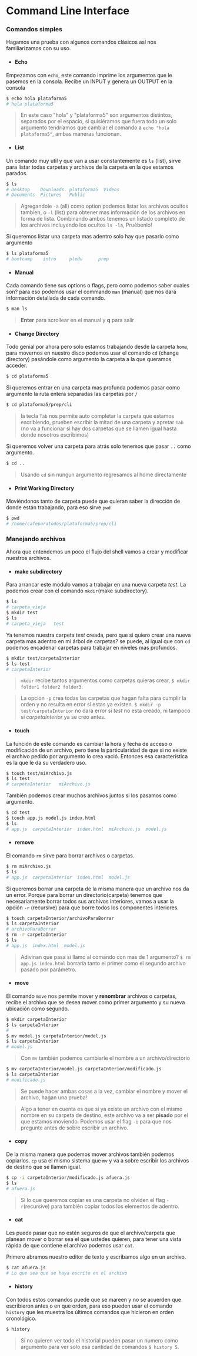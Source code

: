 # Command Line Interface

### Comandos simples

Hagamos una prueba con algunos comandos clásicos así nos familiarizamos con su uso.

* #### Echo

Empezamos con `echo`, este comando imprime los argumentos que le pasemos en la consola. Recibe un INPUT y genera un OUTPUT en la consola

``` bash
$ echo hola plataforma5
# hola plataforma5
```

> En este caso "hola" y "plataforma5" son argumentos distintos, separados por el espacio, si quisiéramos que fuera todo un solo argumento tendríamos que cambiar el comando a `echo "hola plataforma5"`, ambas maneras funcionan.

* #### List

Un comando muy util y que van a usar constantemente es `ls` (list), sirve para listar todas carpetas y archivos de la carpeta en la que estamos parados.

``` bash
$ ls
# Desktop    Downloads  plataforma5  Videos 
# Documents  Pictures   Public
```

> Agregandole `-a` (all) como option podemos listar los archivos ocultos tambien, o `-l` (list) para obtener mas información de los archivos en forma de lista. Combinando ambos tenemos un listado completo de los archivos incluyendo los ocultos `ls -la`, Pruébenlo!
 
Si queremos listar una carpeta mas adentro solo hay que pasarlo como argumento

``` bash
$ ls plataforma5
# bootcamp    intro     pledu      prep 
```

* #### Manual

Cada comando tiene sus options o flags, pero como podemos saber cuales son?
para eso podemos usar el commando `man` (manual) que nos dará información detallada de cada comando.

``` bash
$ man ls
```

> **Enter** para scrollear en el manual y **q** para salir

* #### Change Directory

Todo genial por ahora pero solo estamos trabajando desde la carpeta `home`, para movernos en nuestro disco podemos usar el comando `cd` (change directory) pasándole como argumento la carpeta a la que queramos acceder.

``` bash
$ cd plataforma5
```

Si queremos entrar en una carpeta mas profunda podemos pasar como argumento la ruta entera separadas las carpetas por `/`

``` bash
$ cd plataforma5/prep/cli
```

> la tecla `Tab` nos permite auto completar la carpeta que estamos escribiendo, prueben escribir la mitad de una carpeta y apretar `Tab` (no va a funcionar si hay dos carpetas que se llamen igual hasta donde nosotros escribimos)

Si queremos volver una carpeta para atrás solo tenemos que pasar `..` como argumento.

``` bash
$ cd ..
```

> Usando `cd` sin nungun argumento regresamos al home directamente

* #### Print Working Directory

Moviéndonos tanto de carpeta puede que quieran saber la dirección de donde están trabajando, para eso sirve `pwd`

``` bash
$ pwd
# /home/cafeparatodos/plataforma5/prep/cli
```


### Manejando archivos

Ahora que entendemos un poco el flujo del shell vamos a crear y modificar nuestros archivos.

* #### make subdirectory

Para arrancar este modulo vamos a trabajar en una nueva carpeta _test_. La podemos crear con el comando `mkdir`(make subdirectory).

``` bash
$ ls 
# carpeta_vieja
$ mkdir test
$ ls
# carpeta_vieja   test
```

Ya tenemos nuestra carpeta _test_ creada, pero que si quiero crear una nueva carpeta mas adentro en mi árbol de carpetas? se puede, al igual que con `cd` podemos encadenar carpetas para trabajar en niveles mas profundos.

``` bash
$ mkdir test/carpetaInterior
$ ls test
# carpetaInterior
```

> `mkdir` recibe tantos argumentos como carpetas quieras crear, `$ mkdir folder1 folder2 folder3`.

> La opcion `-p` crea todas las carpetas que hagan falta para cumplir la orden y no resulta en error si estas ya existen.
> `$ mkdir -p test/carpetaInterior` no dará error si _test_ no esta creado, ni tampoco si _carpetaInterior_ ya se creo antes.

* #### touch 

La función de este comando es cambiar la hora y fecha de acceso o modificación de un archivo, pero tiene la particularidad de que si no existe el archivo pedido por argumento lo crea vació. Entonces esa característica es la que le da su verdadero uso.

``` bash
$ touch test/miArchivo.js
$ ls test
# carpetaInterior   miArchivo.js
```

También podemos crear muchos archivos juntos si los pasamos como argumento.

``` bash
$ cd test
$ touch app.js model.js index.html
$ ls
# app.js  carpetaInterior  index.html  miArchivo.js  model.js
```

* #### remove

El comando `rm` sirve para borrar archivos o carpetas.

``` bash
$ rm miArchivo.js
$ ls
# app.js  carpetaInterior  index.html  model.js
```

Si queremos borrar una carpeta de la misma manera que un archivo nos da un error. Porque para borrar un directorio(carpeta) tenemos que necesariamente borrar todos sus archivos interiores, vamos a usar la opción `-r` (recursive)
para que borre todos los componentes interiores.

``` bash
$ touch carpetaInterior/archivoParaBorrar
$ ls carpetaInterior
# archivoParaBorrar
$ rm -r carpetaInterior
$ ls
# app.js  index.html  model.js
```

> Adivinan que pasa si llamo al comando con mas de 1 argumento?
> `$ rm app.js index.html` borraría tanto el primer como el segundo archivo pasado por parámetro.

* #### move

El comando `move` nos permite mover y **renombrar** archivos o carpetas, recibe el archivo que se desea mover como primer argumento y su nueva ubicación como segundo.

``` bash
$ mkdir carpetaInterior
$ ls carpetaInterior
#
$ mv model.js carpetaInterior/model.js
$ ls carpetaInterior
# model.js
```

> Con `mv` también podemos cambiarle el nombre a un archivo/directorio
 
``` bash
$ mv carpetaInterior/model.js carpetaInterior/modificado.js
$ ls carpetaInterior
# modificado.js
```

> Se puede hacer ambas cosas a la vez, cambiar el nombre y mover el archivo, hagan una prueba!
 
> Algo a tener en cuenta es que si ya existe un archivo con el mismo nombre en su carpeta de destino, este archivo va a ser **pisado** por el que estamos moviendo. Podemos usar el flag `-i` para que nos pregunte antes de sobre escribir un archivo.

* #### copy

De la misma manera que podemos mover archivos también podemos copiarlos.
`cp` usa el mismo sistema que `mv` y va a sobre escribir los archivos de destino que se llamen igual.

``` bash
$ cp -i carpetaInterior/modificado.js afuera.js
$ ls
# afuera.js
```

> Si lo que queremos copiar es una carpeta no olviden el flag `-r`(recursive) para también copiar todos los elementos de adentro.

* #### cat

Les puede pasar que no estén seguros de que el archivo/carpeta que planean mover o borrar sea el que ustedes quieren, para tener una vista rápida de que contiene el archivo podemos usar `cat`.

Primero abramos nuestro editor de texto y escribamos algo en un archivo.

``` bash
$ cat afuera.js
# Lo que sea que se haya escrito en el archivo
```

* #### history

Con todos estos comandos puede que se mareen y no se acuerden que escribieron antes o en que orden, para eso pueden usar el comando `history` que les muestra los últimos comandos que hicieron en orden cronológico.

``` bash
$ history
```

> Si no quieren ver todo el historial pueden pasar un numero como argumento para ver solo esa cantidad de comandos `$ history 5`.
